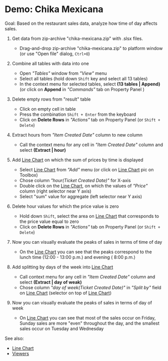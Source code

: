 <!-- TITLE: Demo: Chika Mexicana -->
<!-- SUBTITLE: -->

# Demo: Chika Mexicana 

Goal: Based on the restaurant sales data, analyze how time of day affects sales.

1. Get data from zip-archive "chika-mexicana.zip" with .slsx files.
    * Drag-and-drop zip-archive "chika-mexicana.zip" to platform window (or use "Open file" dialog, ```Ctrl+O```)
     
1. Combine all tables with data into one
   * Open *"Tables"* window from *"View"* menu
   * Select all tables (hold down ```Shift``` key and select all 13 tables)
   * In the context menu for selected tables, select **(13 tables | Append)** (or click on **Append** in *"Commands"* tab on Property Panel )
   
1. Delete empty rows from "result" table
   * Click on empty cell in table
   * Press the combination ```Shift + Enter``` from the keyboard
   * Click on **Delete Rows** in *"Actions"* tab on Property Panel (or ```Shift + Delete```)
   
1. Extract hours from  *"Item Created Date"* column to new column 
   * Call the context menu for any cell in *"Item Created Date"* column and select **(Extract | hour)**

1. Add [Line Chart](../../visualize/viewers/line-chart.md) on which the sum of prices by time is displayed
   * Select [Line Chart](../../visualize/viewers/line-chart.md) from *"Add"* menu (or click on [Line Chart](../../visualize/viewers/line-chart.md) pic on Toolbox)
   * Chose column *"hour(Ticket Created Date)"* for X-axis 
   * Double click on the [Line Chart](../../visualize/viewers/line-chart.md), on which the values of *"Price"* column (right selector near Y axis)
   * Select "sum" value for aggregate (left selector near Y axis)
   
1. Delete hour values for which the price value is zero
   * Hold down ```Shift```, select the area on [Line Chart](../../visualize/viewers/line-chart.md) that corresponds to the price value equal to zero
   * Click on **Delete Rows** in *"Actions"* tab on Property Panel (or ```Shift + Delete```)

1. Now you can visually evaluate the peaks of sales in terms of time of day
   * On the [Line Chart](../../visualize/viewers/line-chart.md) you can see that the peaks correspond to the lunch time (12:00 - 13:00 p.m.) and  evening ( 8:00 p.m.)
   
1. Add splitting by days of the week into [Line Chart](../../visualize/viewers/line-chart.md)   
   * Call context menu for any cell in *"Item Created Date"* column and select **(Extract | day of weak)**
   * Chose column *"day of week(Ticket Created Date)"* in *"Split by"* field on [Line Chart](../../visualize/viewers/line-chart.md) 
     (selector on top of [Line Chart](../../visualize/viewers/line-chart.md))
   
1. Now you can visually evaluate the peaks of sales in terms of day of week
      * On [Line Chart](../../visualize/viewers/line-chart.md) you can see that most of the sales occur on Friday, Sunday 
        sales are more "even" throughout the day, and the smallest sales occur on Tuesday and Wednesday

See also:

 * [Line Chart](../../visualize/viewers/line-chart.md) 
 * [Viewers](../../visualize/viewers.md)
